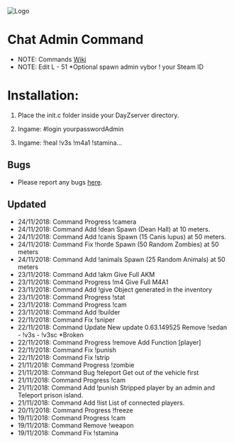 ![Logo](https://cdn.discordapp.com/attachments/499241118060511252/514073091375235082/dayzlogo1.png)

Chat Admin Command
=================================

 - NOTE: Commands [Wiki](https://github.com/Malotruu/DayZMalotru.chernarusplus/wiki)  
 - NOTE: Edit L - 51 *Optional spawn admin vybor ! your Steam ID


Installation:
=================================

1. Place the init.c folder inside your DayZserver directory.

2. Ingame: #login yourpasswordAdmin

3. Ingame: !heal !v3s !m4a1 !stamina…


Bugs
-----------

 - Please report any bugs [here](https://github.com/Malotruu/DayZMalotru.chernarusplus/issues).
 
 
 Updated
-----------

* 24/11/2018: Command  Progress  !camera
* 24/11/2018: Command    Add     !dean      Spawn (Dean Hall) at 10 meters.
* 24/11/2018: Command    Add     !canis     Spawn (15 Canis lupus) at 50 meters.	
* 24/11/2018: Command    Fix     !horde     Spawn (50 Random Zombies) at 50 meters
* 24/11/2018: Command    Add     !animals   Spawn (25 Random Animals) at 50 meters
* 23/11/2018: Command    Add     !akm       Give Full AKM
* 23/11/2018: Command  Progress  !m4        Give Full M4A1
* 23/11/2018: Command    Add     !give      Object generated in the inventory
* 23/11/2018: Command  Progress  !stat
* 23/11/2018: Command  Progress  !cam
* 23/11/2018: Command    Add     !builder      
* 22/11/2018: Command    Fix     !sniper
* 22/11/2018: Command   Update               New update 0.63.149525 Remove !sedan - !v3s - !v3sc *Broken
* 22/11/2018: Command  Progress  !remove     Add Function [player]
* 22/11/2018: Command    Fix     !punish
* 22/11/2018: Command    Fix     !strip
* 21/11/2018: Command  Progress  !zombie
* 21/11/2018: Command    Bug     !teleport   Get out of the vehicle first
* 21/11/2018: Command  Progress  !cam
* 21/11/2018: Command    Add     !punish     Stripped player by an admin and Teleport prison island.
* 21/11/2018: Command    Add     !list       List of connected players.
* 20/11/2018: Command  Progress  !freeze
* 19/11/2018: Command  Progress  !cam
* 19/11/2018: Command   Remove   !weapon     
* 19/11/2018: Command    Fix     !stamina
